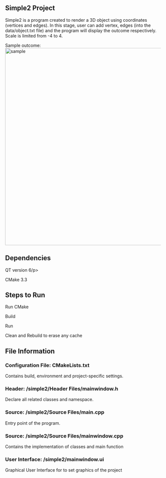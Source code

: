 <h2>Simple2 Project</h2>
Simple2 is a program created to render a 3D object using coordinates (vertices and edges). In this stage, user can add vertex, edges (into the data/object.txt file) and the program will display the outcome respectively. Scale is limited from -4 to 4.

Sample outcome:
<img width="639" alt="sample" src="https://github.com/shafinaz/render3D/assets/7930895/caf5f1d4-67c9-446d-8a38-2a90b06f8e62">

<h2>Dependencies</h2>
<p>QT version 6/p>
<p>CMake 3.3</p>

<h2>Steps to Run</h2>
<p>Run CMake</p>
<p>Build</p>
<p>Run</p>
<p>Clean and Rebuild to erase any cache<p>

<h2>File Information</h2>
<h3>Configuration File: CMakeLists.txt</h3>
<p>Contains build, environment and project-specific settings.</p>
<h3>Header: /simple2/Header Files/mainwindow.h</h3>
<p>Declare all related classes and namespace.</p>
<h3>Source: /simple2/Source Files/main.cpp</h3>
<p>Entry point of the program.</p>
<h3>Source: /simple2/Source Files/mainwindow.cpp</h3>
<p>Contains the implementation of classes and main function</p>
<h3>User Interface: /simple2/mainwindow.ui</h3>
<p>Graphical User Interface for to set graphics of the project</p>


